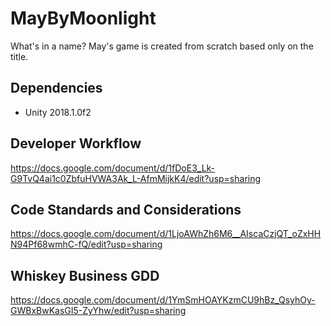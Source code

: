 # MayByMoonlight
What's in a name?  May's game is created from scratch based only on the title.

## Dependencies
* Unity 2018.1.0f2

## Developer Workflow 
https://docs.google.com/document/d/1fDoE3_Lk-G9TvQ4ai1c0ZbfuHVWA3Ak_L-AfmMijkK4/edit?usp=sharing

## Code Standards and Considerations
https://docs.google.com/document/d/1LjoAWhZh6M6__AIscaCzjQT_oZxHHN94Pf68wmhC-fQ/edit?usp=sharing

## Whiskey Business GDD
https://docs.google.com/document/d/1YmSmHOAYKzmCU9hBz_QsyhOy-GWBxBwKasGI5-ZyYhw/edit?usp=sharing
